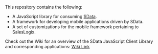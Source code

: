 This repository contains the following:

* A JavaScript library for consuming [SData](http://sdata.sage.com).
* A framework for developing mobile applications driven by SData.
* A set of customizations for the mobile framework pertaining to SalesLogix.

Check out the Wiki for an overview of the SData JavaScript Client Library and corresponding applications: [Wiki Link](https://github.com/SageScottsdalePlatform/SDataJavaScriptClientLib/wikis)